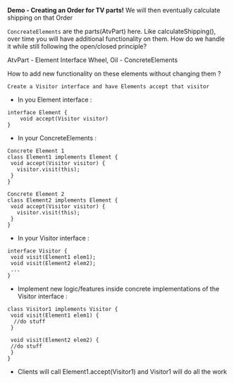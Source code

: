 **Demo - Creating an Order for TV parts!**
We will then eventually calculate shipping on that Order

`ConcreateElements` are the parts(AtvPart) here. Like calculateShipping(), over time you will have 
additional functionality on them. How do we handle it while still following the open/closed principle?

AtvPart - Element Interface
Wheel, Oil - ConcreteElements

How to add new functionality on these elements without changing them ?  

`Create a Visitor interface and have Elements accept that visitor`

- In you Element interface : 
```
interface Element {
    void accept(Visitor visitor)
}
```

- In your ConcreteElements :
```
Concrete Element 1
class Element1 implements Element { 
 void accept(Visitor visitor) {
   visitor.visit(this);   
 }
}

Concrete Element 2
class Element2 implements Element { 
 void accept(Visitor visitor) {
   visitor.visit(this);   
 }
}
```  

- In your Visitor interface : 
```
interface Visitor {
 void visit(Element1 elem1);
 void visit(Element2 elem2);
 ... 
}
```

- Implement new logic/features inside concrete implementations of the Visitor interface :  
```
class Visitor1 implements Visitor {
 void visit(Element1 elem1) {
  //do stuff
 }
 
 void visit(Element2 elem2) {
 //do stuff
 }
}
```

- Clients will call Element1.accept(Visitor1) and Visitor1 will do all the work